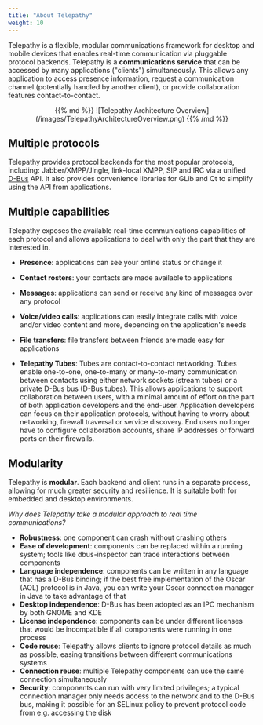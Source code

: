 ```yaml
---
title: "About Telepathy"
weight: 10
---
```


Telepathy is a flexible, modular communications framework for desktop and mobile devices that enables real-time communication via pluggable protocol backends. Telepathy is a **communications service** that can be accessed by many applications ("clients") simultaneously. This allows any application to access presence information, request a communication channel (potentially handled by another client), or provide collaboration features contact-to-contact.

<center>
{{% md %}}
![Telepathy Architecture Overview](/images/TelepathyArchitectureOverview.png)
{{% /md %}}
</center>

## Multiple protocols

Telepathy provides protocol backends for the most popular protocols, including: Jabber/XMPP/Jingle, link-local XMPP, SIP and IRC via a unified [D-Bus](http://dbus.freedesktop.org) API. It also provides convenience libraries for GLib and Qt to simplify using the API from applications.

## Multiple capabilities

Telepathy exposes the available real-time communications capabilities of each protocol and allows applications to deal with only the part that they are interested in.

* **Presence**: applications can see your online status or change it

* **Contact rosters**: your contacts are made available to applications

* **Messages**: applications can send or receive any kind of messages over any protocol

* **Voice/video calls**: applications can easily integrate calls with voice and/or video content and more, depending on the application's needs

* **File transfers**: file transfers between friends are made easy for applications

* **Telepathy Tubes**: Tubes are contact-to-contact networking. Tubes enable one-to-one, one-to-many or many-to-many communication between contacts using either network sockets (stream tubes) or a private D-Bus bus (D-Bus tubes). This allows applications to support collaboration between users, with a minimal amount of effort on the part of both application developers and the end-user. Application developers can focus on their application protocols, without having to worry about networking, firewall traversal or service discovery. End users no longer have to configure collaboration accounts, share IP addresses or forward ports on their firewalls.

## Modularity

Telepathy is **modular**. Each backend and client runs in a separate process, allowing for much greater security and resilience. It is suitable both for embedded and desktop environments.

*Why does Telepathy take a modular approach to real time communications?*

* **Robustness**: one component can crash without crashing others
* **Ease of development**: components can be replaced within a running system; tools like dbus-inspector can trace interactions between components
* **Language independence**: components can be written in any language that has a D-Bus binding; if the best free implementation of the Oscar (AOL) protocol is in Java, you can write your Oscar connection manager in Java to take advantage of that
* **Desktop independence**: D-Bus has been adopted as an IPC mechanism by both GNOME and KDE
* **License independence**: components can be under different licenses that would be incompatible if all components were running in one process
* **Code reuse**: Telepathy allows clients to ignore protocol details as much as possible, easing transitions between different communications systems
* **Connection reuse**: multiple Telepathy components can use the same connection simultaneously
* **Security**: components can run with very limited privileges; a typical connection manager only needs access to the network and to the D-Bus bus, making it possible for an SELinux policy to prevent protocol code from e.g. accessing the disk
